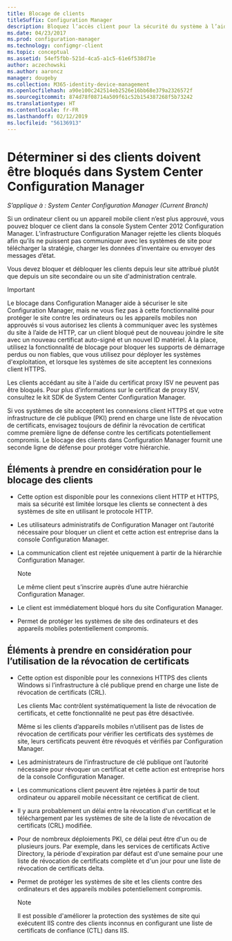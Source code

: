 ```yaml
---
title: Blocage de clients
titleSuffix: Configuration Manager
description: Bloquez l’accès client pour la sécurité du système à l’aide de System Center Configuration Manager.
ms.date: 04/23/2017
ms.prod: configuration-manager
ms.technology: configmgr-client
ms.topic: conceptual
ms.assetid: 54ef5fbb-521d-4ca5-a1c5-61e6f538d71e
author: aczechowski
ms.author: aaroncz
manager: dougeby
ms.collection: M365-identity-device-management
ms.openlocfilehash: a90e100c242514eb2526e16bb68e379a2326572f
ms.sourcegitcommit: 874d78f08714a509f61c52b154387268f5b73242
ms.translationtype: HT
ms.contentlocale: fr-FR
ms.lasthandoff: 02/12/2019
ms.locfileid: "56136913"
---
```

# <a name="determine-whether-to-block-clients-in-system-center-configuration-manager"></a>Déterminer si des clients doivent être bloqués dans System Center Configuration Manager

*S’applique à : System Center Configuration Manager (Current Branch)*

Si un ordinateur client ou un appareil mobile client n’est plus approuvé, vous pouvez bloquer ce client dans la console System Center 2012 Configuration Manager. L’infrastructure Configuration Manager rejette les clients bloqués afin qu’ils ne puissent pas communiquer avec les systèmes de site pour télécharger la stratégie, charger les données d’inventaire ou envoyer des messages d’état.  

 Vous devez bloquer et débloquer les clients depuis leur site attribué plutôt que depuis un site secondaire ou un site d'administration centrale.  

> [!IMPORTANT]  
>  Le blocage dans Configuration Manager aide à sécuriser le site Configuration Manager, mais ne vous fiez pas à cette fonctionnalité pour protéger le site contre les ordinateurs ou les appareils mobiles non approuvés si vous autorisez les clients à communiquer avec les systèmes du site à l’aide de HTTP, car un client bloqué peut de nouveau joindre le site avec un nouveau certificat auto-signé et un nouvel ID matériel. À la place, utilisez la fonctionnalité de blocage pour bloquer les supports de démarrage perdus ou non fiables, que vous utilisez pour déployer les systèmes d'exploitation, et lorsque les systèmes de site acceptent les connexions client HTTPS.  

 Les clients accédant au site à l'aide du certificat proxy ISV ne peuvent pas être bloqués. Pour plus d’informations sur le certificat de proxy ISV, consultez le kit SDK de System Center Configuration Manager.  

 Si vos systèmes de site acceptent les connexions client HTTPS et que votre infrastructure de clé publique (PKI) prend en charge une liste de révocation de certificats, envisagez toujours de définir la révocation de certificat comme première ligne de défense contre les certificats potentiellement compromis. Le blocage des clients dans Configuration Manager fournit une seconde ligne de défense pour protéger votre hiérarchie.  

##  <a name="BKMK_Block_vs_CRL"></a> Éléments à prendre en considération pour le blocage des clients  

-   Cette option est disponible pour les connexions client HTTP et HTTPS, mais sa sécurité est limitée lorsque les clients se connectent à des systèmes de site en utilisant le protocole HTTP.  

-   Les utilisateurs administratifs de Configuration Manager ont l’autorité nécessaire pour bloquer un client et cette action est entreprise dans la console Configuration Manager.  

-   La communication client est rejetée uniquement à partir de la hiérarchie Configuration Manager.  

    > [!NOTE]  
    >  Le même client peut s’inscrire auprès d’une autre hiérarchie Configuration Manager.  

-   Le client est immédiatement bloqué hors du site Configuration Manager.  

-   Permet de protéger les systèmes de site des ordinateurs et des appareils mobiles potentiellement compromis.  

## <a name="considerations-for-using-certificate-revocation"></a>Éléments à prendre en considération pour l’utilisation de la révocation de certificats  

-   Cette option est disponible pour les connexions HTTPS des clients Windows si l’infrastructure à clé publique prend en charge une liste de révocation de certificats (CRL).  

     Les clients Mac contrôlent systématiquement la liste de révocation de certificats, et cette fonctionnalité ne peut pas être désactivée.  

     Même si les clients d’appareils mobiles n’utilisent pas de listes de révocation de certificats pour vérifier les certificats des systèmes de site, leurs certificats peuvent être révoqués et vérifiés par Configuration Manager.  

-   Les administrateurs de l’infrastructure de clé publique ont l’autorité nécessaire pour révoquer un certificat et cette action est entreprise hors de la console Configuration Manager.  

-   Les communications client peuvent être rejetées à partir de tout ordinateur ou appareil mobile nécessitant ce certificat de client.  

-   Il y aura probablement un délai entre la révocation d'un certificat et le téléchargement par les systèmes de site de la liste de révocation de certificats (CRL) modifiée.  

-   Pour de nombreux déploiements PKI, ce délai peut être d'un ou de plusieurs jours. Par exemple, dans les services de certificats Active Directory, la période d'expiration par défaut est d'une semaine pour une liste de révocation de certificats complète et d'un jour pour une liste de révocation de certificats delta.  

-   Permet de protéger les systèmes de site et les clients contre des ordinateurs et des appareils mobiles potentiellement compromis.  

    > [!NOTE]  
    >  Il est possible d'améliorer la protection des systèmes de site qui exécutent IIS contre des clients inconnus en configurant une liste de certificats de confiance (CTL) dans IIS.  

